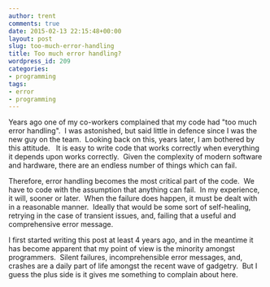 ```yaml
---
author: trent
comments: true
date: 2015-02-13 22:15:48+00:00
layout: post
slug: too-much-error-handling
title: Too much error handling?
wordpress_id: 209
categories:
- programming
tags:
- error
- programming
---
```


Years ago one of my co-workers complained that my code had "too much error handling".  I was astonished, but said little in defence since I was the new guy on the team.  Looking back on this, years later, I am bothered by this attitude.   It is easy to write code that works correctly when everything it depends upon works correctly.  Given the complexity of modern software and hardware, there are an endless number of things which can fail.

Therefore, error handling becomes the most critical part of the code.  We have to code with the assumption that anything can fail.  In my experience, it will, sooner or later.  When the failure does happen, it must be dealt with in a reasonable manner.  Ideally that would be some sort of self-healing, retrying in the case of transient issues, and, failing that a useful and comprehensive error message.

I first started writing this post at least 4 years ago, and in the meantime it has become apparent that my point of view is the minority amongst programmers.  Silent failures, incomprehensible error messages, and, crashes are a daily part of life amongst the recent wave of gadgetry.  But I guess the plus side is it gives me something to complain about here.
